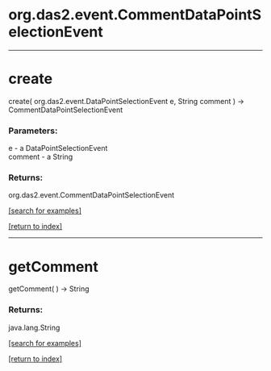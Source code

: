 # org.das2.event.CommentDataPointSelectionEvent
***
<a name="create"></a>
# create
create( org.das2.event.DataPointSelectionEvent e, String comment ) &rarr; CommentDataPointSelectionEvent



### Parameters:
e - a DataPointSelectionEvent
<br>comment - a String

### Returns:
org.das2.event.CommentDataPointSelectionEvent


<a href="https://github.com/autoplot/dev/search?q=create&unscoped_q=create">[search for examples]</a>

<a href="https://github.com/autoplot/documentation/blob/master/javadoc/index-all.md">[return to index]</a>

***
<a name="getComment"></a>
# getComment
getComment(  ) &rarr; String



### Returns:
java.lang.String


<a href="https://github.com/autoplot/dev/search?q=getComment&unscoped_q=getComment">[search for examples]</a>

<a href="https://github.com/autoplot/documentation/blob/master/javadoc/index-all.md">[return to index]</a>

